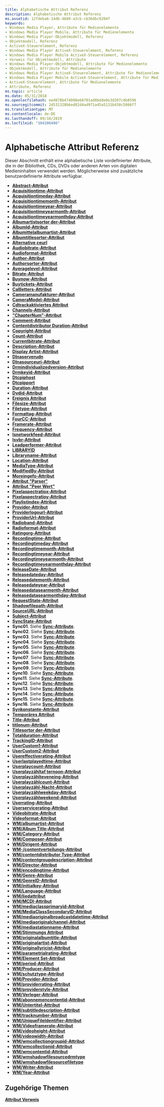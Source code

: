 ```yaml
---
title: Alphabetische Attribut Referenz
description: Alphabetische Attribut Referenz
ms.assetid: 12fdeba6-14db-4689-a3cb-cb36dbc9204f
keywords:
- Windows Media Player, Attribute für Medienelemente
- Windows Media Player Mobile, Attribute für Medienelemente
- Windows Media Player-Objektmodell, Referenz
- Objektmodell, Referenz
- ActiveX-Steuerelement, Referenz
- Windows Media Player ActiveX-Steuerelement, Referenz
- Windows Media Player Mobile ActiveX-Steuerelement, Referenz
- Verweis für Objektmodell, Attribute
- Windows Media Player-Objektmodell, Attribute für Medienelemente
- Objektmodell, Attribute für Medienelemente
- Windows Media Player ActiveX-Steuerelement, Attribute für Medienelemente
- Windows Media Player Mobile ActiveX-Steuerelement, Attribute für Medienelemente
- ActiveX-Steuerelement, Attribute für Medienelemente
- Attribute, Referenz
ms.topic: article
ms.date: 05/31/2018
ms.openlocfilehash: eed878b474098e68701ad8bdde0e3d207c4b8596
ms.sourcegitcommit: 2d531328b6ed82d4ad971a45a5131b430c5866f7
ms.translationtype: MT
ms.contentlocale: de-DE
ms.lasthandoff: 09/16/2019
ms.locfileid: "104206486"
---
```

# <a name="alphabetical-attribute-reference"></a>Alphabetische Attribut Referenz

Dieser Abschnitt enthält eine alphabetische Liste vordefinierter Attribute, die in der Bibliothek, CDs, DVDs oder anderen Arten von digitalen Medieninhalten verwendet werden. Möglicherweise sind zusätzliche benutzerdefinierte Attribute verfügbar.

-   [**Abstract-Attribut**](abstract-attribute.md)
-   [**Acquisitiontime-Attribut**](acquisitiontime-attribute.md)
-   [**Acquisitiontimeday-Attribut**](acquisitiontimeday-attribute.md)
-   [**Acquisitiontimemonth-Attribut**](acquisitiontimemonth-attribute.md)
-   [**Acquisitiontimeyear-Attribut**](acquisitiontimeyear-attribute.md)
-   [**Acquisitiontimeyearmonth-Attribut**](acquisitiontimeyearmonth-attribute.md)
-   [**Acquisitiontimeyearmonthday-Attribut**](acquisitiontimeyearmonthday-attribute.md)
-   [**Albumartistsortor der-Attribut**](albumartistsortorder-attribute.md)
-   [**AlbumId-Attribut**](albumid-attribute.md)
-   [**Albumittelalbumartist-Attribut**](albumidalbumartist-attribute.md)
-   [**Albumtitlesortor-Attribut**](albumtitlesortorder-attribute.md)
-   [**Alternative ceurl**](alternatesourceurl-attribute.md)
-   [**Audiobitrate-Attribut**](audiobitrate-attribute.md)
-   [**Audioformat-Attribut**](audioformat-attribute.md)
-   [**Author-Attribut**](author-attribute.md)
-   [**Authorsortor-Attribut**](authorsortorder-attribute.md)
-   [**Averagelevel-Attribut**](averagelevel-attribute.md)
-   [**Bitrate-Attribut**](bitrate-attribute.md)
-   [**Buynow-Attribut**](buynow-attribute.md)
-   [**Buytickets-Attribut**](buytickets-attribute.md)
-   [**Callletters-Attribut**](callletters-attribute.md)
-   [**Cameramanufakturer-Attribut**](cameramanufacturer-attribute.md)
-   [**CameraModel-Attribut**](cameramodel-attribute.md)
-   [**Cdtrackaktiviertes Attribut**](cdtrackenabled-attribute.md)
-   [**Channels-Attribut**](channels-attribute.md)
-   [**"ChapterNum"-Attribut**](chapternum-attribute.md)
-   [**Comment-Attribut**](comment-attribute.md)
-   [**Contentdistributor Duration-Attribut**](contentdistributorduration-attribute.md)
-   [**Copyright-Attribut**](copyright-attribute.md)
-   [**Count-Attribut**](count-attribute.md)
-   [**Currentbitrate-Attribut**](currentbitrate-attribute.md)
-   [**Description-Attribut**](description-attribute.md)
-   [**Display Artist-Attribut**](displayartist-attribute.md)
-   [**Dlnaserverudn**](dlnaserverudn-attribute.md)
-   [**Dlnasourceuri-Attribut**](dlnasourceuri-attribute.md)
-   [**Drmindividualizedversion-Attribut**](drmindividualizedversion-attribute.md)
-   [**Drmkeyid-Attribut**](drmkeyid-attribute.md)
-   [**Dtcpiphost**](dtcpiphost-attribute.md)
-   [**Dtcpipport**](dtcpipport-attribute.md)
-   [**Duration-Attribut**](duration-attribute.md)
-   [**Dvdid-Attribut**](dvdid-attribute.md)
-   [**Ereignis Attribut**](event-attribute.md)
-   [**Filesize-Attribut**](filesize-attribute.md)
-   [**Filetype-Attribut**](filetype-attribute.md)
-   [**Formattag-Attribut**](formattag-attribute.md)
-   [**FourCC-Attribut**](fourcc-attribute.md)
-   [**Framerate-Attribut**](framerate-attribute.md)
-   [**Frequency-Attribut**](frequency-attribute.md)
-   [**Isnetworkfeed-Attribut**](isnetworkfeed-attribute.md)
-   [**Isvbr-Attribut**](isvbr-attribute.md)
-   [**Leadperformer-Attribut**](leadperformer-attribute.md)
-   [**LIBRARYID**](libraryid-attribute.md)
-   [**Libraryname-Attribut**](libraryname-attribute.md)
-   [**Location-Attribut**](location-attribute.md)
-   [**MediaType-Attribut**](mediatype-attribute.md)
-   [**ModifiedBy-Attribut**](modifiedby-attribute.md)
-   [**Moreingefo-Attribut**](moreinfo-attribute.md)
-   [**Attribut "Parser"**](partofset-attribute.md)
-   [**Attribut "Peer Wert"**](peakvalue-attribute.md)
-   [**Pixelaspectratiox-Attribut**](pixelaspectratiox.md)
-   [**Pixelaspectratioy-Attribut**](pixelaspectratioy.md)
-   [**Playlistindex-Attribut**](playlistindex-attribute.md)
-   [**Provider-Attribut**](provider-attribute.md)
-   [**Providerlogourl-Attribut**](providerlogourl-attribute.md)
-   [**ProviderUrl-Attribut**](providerurl-attribute.md)
-   [**Radioband-Attribut**](radioband-attribute.md)
-   [**Radioformat-Attribut**](radioformat-attribute.md)
-   [**Ratingorg-Attribut**](ratingorg-attribute.md)
-   [**Recordingtime-Attribut**](recordingtime-attribute.md)
-   [**Recordingtimeday-Attribut**](recordingtimeday-attribute.md)
-   [**Recordingtimemonth-Attribut**](recordingtimemonth-attribute.md)
-   [**Recordingtimeyear-Attribut**](recordingtimeyear-attribute.md)
-   [**Recordingtimeyearmonth-Attribut**](recordingtimeyearmonth-attribute.md)
-   [**Recordingtimeyearmonthday-Attribut**](recordingtimeyearmonthday-attribute.md)
-   [**ReleaseDate-Attribut**](releasedate-attribute.md)
-   [**Releasedateday-Attribut**](releasedateday-attribute.md)
-   [**Releasedatemonth-Attribut**](releasedatemonth-attribute.md)
-   [**Releasedateyear-Attribut**](releasedateyear-attribute.md)
-   [**Releasedatasearmonth-Attribut**](releasedateyearmonth-attribute.md)
-   [**Releasedatasearmonthday-Attribut**](releasedateyearmonthday-attribute.md)
-   [**RequestState-Attribut**](requeststate-attribute.md)
-   [**Shadowfilepath-Attribut**](shadowfilepath-attribute.md)
-   [**SourceURL-Attribut**](sourceurl-attribute.md)
-   [**Subject-Attribut**](subject-attribute.md)
-   [**SyncState-Attribut**](syncstate-attribute.md)
-   **Sync01**. Siehe [**Sync-Attribute**](sync-attributes.md).
-   **Sync02**. Siehe [**Sync-Attribute**](sync-attributes.md).
-   **Sync03**. Siehe [**Sync-Attribute**](sync-attributes.md).
-   **Sync04**. Siehe [**Sync-Attribute**](sync-attributes.md).
-   **Sync05**. Siehe [**Sync-Attribute**](sync-attributes.md).
-   **Sync06**. Siehe [**Sync-Attribute**](sync-attributes.md).
-   **Sync07**. Siehe [**Sync-Attribute**](sync-attributes.md).
-   **Sync08**. Siehe [**Sync-Attribute**](sync-attributes.md).
-   **Sync09**. Siehe [**Sync-Attribute**](sync-attributes.md).
-   **Sync10**. Siehe [**Sync-Attribute**](sync-attributes.md).
-   **Sync11**. Siehe [**Sync-Attribute**](sync-attributes.md).
-   **Sync12**. Siehe [**Sync-Attribute**](sync-attributes.md).
-   **Sync13**. Siehe [**Sync-Attribute**](sync-attributes.md).
-   **Sync14**. Siehe [**Sync-Attribute**](sync-attributes.md).
-   **Sync15**. Siehe [**Sync-Attribute**](sync-attributes.md).
-   **Sync16**. Siehe [**Sync-Attribute**](sync-attributes.md).
-   [**Synkonstante-Attribut**](synconly-attribute.md)
-   [**Temporäres Attribut**](temporary-attribute.md)
-   [**Title-Attribut**](title-attribute.md)
-   [**titlenum-Attribut**](titlenum-attribute.md)
-   [**Titlesortor der-Attribut**](titlesortorder-attribute.md)
-   [**Totalduration-Attribut**](totalduration-attribute.md)
-   [**TrackingID-Attribut**](trackingid-attribute.md)
-   [**UserCustom1-Attribut**](usercustom1-attribute.md)
-   [**UserCustom2-Attribut**](usercustom2-attribute.md)
-   [**Usereffectiverating-Attribut**](usereffectiverating-attribute.md)
-   [**Userlastplayedtime-Attribut**](userlastplayedtime-attribute.md)
-   [**Userplaycount-Attribut**](userplaycount-attribute.md)
-   [**Userplayzähltaf ternoon-Attribut**](userplaycountafternoon-attribute.md)
-   [**Userplayzählteveneing-Attribut**](userplaycountevening-attribute.md)
-   [**Userplayzählcount-Attribut**](userplaycountmorning-attribute.md)
-   [**Userplayzähl-Nacht-Attribut**](userplaycountnight-attribute.md)
-   [**Userplayzählweekday-Attribut**](userplaycountweekday-attribute.md)
-   [**Userplayzählweekend-Attribut**](userplaycountweekend-attribute.md)
-   [**Userrating-Attribut**](userrating-attribute.md)
-   [**Userservicerating-Attribut**](userservicerating-attribute.md)
-   [**Videobitrate-Attribut**](videobitrate-attribute.md)
-   [**Videoformat-Attribut**](videoformat-attribute.md)
-   [**WM/albumartist-Attribut**](wm-albumartist-attribute.md)
-   [**WM/Album Title-Attribut**](wm-albumtitle-attribute.md)
-   [**WM/Category-Attribut**](wm-category-attribute.md)
-   [**WM/Composer-Attribut**](wm-composer-attribute.md)
-   [**WM/Dirigent-Attribut**](wm-conductor-attribute.md)
-   [**WM-/contentverteilungs-Attribut**](wm-contentdistributor-attribute.md)
-   [**WM/contentdistributor Type-Attribut**](wm-contentdistributortype-attribute.md)
-   [**WM/contentgroupdescription-Attribut**](wm-contentgroupdescription-attribute.md)
-   [**WM/Director-Attribut**](wm-director-attribute.md)
-   [**WM/encodingtime-Attribut**](wm-encodingtime-attribute.md)
-   [**WM/Genre-Attribut**](wm-genre-attribute.md)
-   [**WM/GenreID-Attribut**](wm-genreid-attribute.md)
-   [**WM/initialkey-Attribut**](wm-initialkey-attribute.md)
-   [**WM/Language-Attribut**](wm-language-attribute.md)
-   [**WM/liedattribut**](wm-lyrics-attribute.md)
-   [**WM/MCDI-Attribut**](wm-mcdi-attribute.md)
-   [**WM/mediaclassprimaryid-Attribut**](wm-mediaclassprimaryid-attribute.md)
-   [**WM/MediaClassSecondaryID-Attribut**](wm-mediaclasssecondaryid-attribute.md)
-   [**WM/mediaoriginalbroadcastdatetime-Attribut**](wm-mediaoriginalbroadcastdatetime-attribute.md)
-   [**WM/mediaoriginalchannel-Attribut**](wm-mediaoriginalchannel-attribute.md)
-   [**WM/mediastationname-Attribut**](wm-mediastationname-attribute.md)
-   [**WM/Stimmungs Attribut**](wm-mood-attribute.md)
-   [**WM/originalalbumtitle-Attribut**](wm-originalalbumtitle-attribute.md)
-   [**WM/originalartist-Attribut**](wm-originalartist-attribute.md)
-   [**WM/originallyricist-Attribut**](wm-originallyricist-attribute.md)
-   [**WM/parametrialrating-Attribut**](wm-parentalrating-attribute.md)
-   [**WM/Element Set-Attribut**](wm-partofset-attribute.md)
-   [**WM/period-Attribut**](wm-period-attribute.md)
-   [**WM/Producer-Attribut**](wm-producer-attribute.md)
-   [**WM/schutztype-Attribut**](wm-protectiontype-attribute.md)
-   [**WM/Provider-Attribut**](wm-provider-attribute.md)
-   [**WM/providerrating-Attribut**](wm-providerrating-attribute.md)
-   [**WM/providerstyle-Attribut**](wm-providerstyle-attribute.md)
-   [**WM/Verleger-Attribut**](wm-publisher-attribute.md)
-   [**WM/abonnemencontentid-Attribut**](wm-subscriptioncontentid-attribute.md)
-   [**WM/Untertitel-Attribut**](wm-subtitle-attribute.md)
-   [**WM/subtitledescription-Attribut**](wm-subtitledescription-attribute.md)
-   [**WM/tracknumber-Attribut**](wm-tracknumber-attribute.md)
-   [**WM/UniqueFileIdentifier-Attribut**](wm-uniquefileidentifier-attribute.md)
-   [**WM/Videoframerate-Attribut**](wm-videoframerate-attribute.md)
-   [**WM/videoheight-Attribut**](wm-videoheight-attribute.md)
-   [**WM/videowidth-Attribut**](wm-videowidth-attribute.md)
-   [**WM/wmcollectiongroupid-Attribut**](wm-wmcollectiongroupid-attribute.md)
-   [**WM/wmcollectionid-Attribut**](wm-wmcollectionid-attribute.md)
-   [**WM/wmcontentid-Attribut**](wm-wmcontentid-attribute.md)
-   [**WM/wmshadowfilesourcedrmtype**](wm-wmshadowfilesourcedrmtype.md)
-   [**WM/wmshadowfilesourcefiletype**](wm-wmshadowfilesourcefiletype.md)
-   [**WM/Writer-Attribut**](wm-writer-attribute.md)
-   [**WM/Year-Attribut**](wm-year-attribute.md)

## <a name="related-topics"></a>Zugehörige Themen

<dl> <dt>

[**Attribut Verweis**](attribute-reference.md)
</dt> </dl>

 

 




